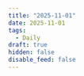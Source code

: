 ```yaml
---
title: "2025-11-01"
date: 2025-11-01
tags:
  - Daily
draft: true
hidden: false
disable_feed: false
---
```



